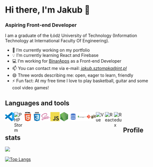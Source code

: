 # Hi there, I'm Jakub 👋
### Aspiring Front-end Developer

I am a graduate of the Łódź University of Technology (Information Technology at International Faculty Of Engineering).

- 🔭 I’m currently working on my portfolio
- :bulb: I’m currently learning React and Firebase
- 💻 I’m working for [BinarApps](https://binarapps.com/) as a Front-end Developer
- 📫 You can contact me via e-mail: *jakub.sztompka@int.pl*
- 😄 Three words describing me: open, eager to learn, friendly
- ⚡ Fun fact: At my free time I love to play basketball, guitar and some cool video games!

## Languages and tools
<img align="left" alt="Visual Studio Code" width="30px" src="https://raw.githubusercontent.com/github/explore/80688e429a7d4ef2fca1e82350fe8e3517d3494d/topics/visual-studio-code/visual-studio-code.png" />
<img align="left" alt="PHP Storm" width="30px" src="https://user-images.githubusercontent.com/34416677/113511404-e026c100-955f-11eb-9fd9-0c786c1ad068.png" />
<img align="left" alt="HTML5" width="30px" src="https://raw.githubusercontent.com/github/explore/80688e429a7d4ef2fca1e82350fe8e3517d3494d/topics/html/html.png" />
<img align="left" alt="CSS3" width="30px" src="https://raw.githubusercontent.com/github/explore/80688e429a7d4ef2fca1e82350fe8e3517d3494d/topics/css/css.png" />
<img align="left" alt="Sass" width="30px" src="https://raw.githubusercontent.com/github/explore/80688e429a7d4ef2fca1e82350fe8e3517d3494d/topics/sass/sass.png" />
<img align="left" alt="JavaScript" width="30px" src="https://raw.githubusercontent.com/github/explore/80688e429a7d4ef2fca1e82350fe8e3517d3494d/topics/javascript/javascript.png" />
<img align="left" alt="Node.js" width="30px" src="https://raw.githubusercontent.com/github/explore/80688e429a7d4ef2fca1e82350fe8e3517d3494d/topics/nodejs/nodejs.png" />
<img align="left" alt="SQL" width="30px" src="https://raw.githubusercontent.com/github/explore/80688e429a7d4ef2fca1e82350fe8e3517d3494d/topics/sql/sql.png" />
<img align="left" alt="MongoDB" width="30px" src="https://raw.githubusercontent.com/github/explore/80688e429a7d4ef2fca1e82350fe8e3517d3494d/topics/mongodb/mongodb.png" />
<img align="left" alt="Git" width="30px" src="https://raw.githubusercontent.com/github/explore/80688e429a7d4ef2fca1e82350fe8e3517d3494d/topics/git/git.png" />
<img align="left" alt="Vue" width="30px" src="https://user-images.githubusercontent.com/34416677/113511366-bec5d500-955f-11eb-8bef-67609480970f.png">
<img align="left" alt="React" width="30px" src="https://user-images.githubusercontent.com/34416677/113511531-8246a900-9560-11eb-9fa2-b54770165b24.png" />
<img align="left" alt="Redux" width="30px" src="https://user-images.githubusercontent.com/34416677/113511445-15cbaa00-9560-11eb-9b08-723c95ba320b.png" />
<br>

## Profile stats
<img src="https://github-readme-stats.vercel.app/api?username=ProudBloom&&show_icons=true&theme=vue&count_private=true">

[![Top Langs](https://github-readme-stats.vercel.app/api/top-langs/?username=ProudBloom&hide=c%2B%2B,python&langs_count=7)](https://github.com/anuraghazra/github-readme-stats)

